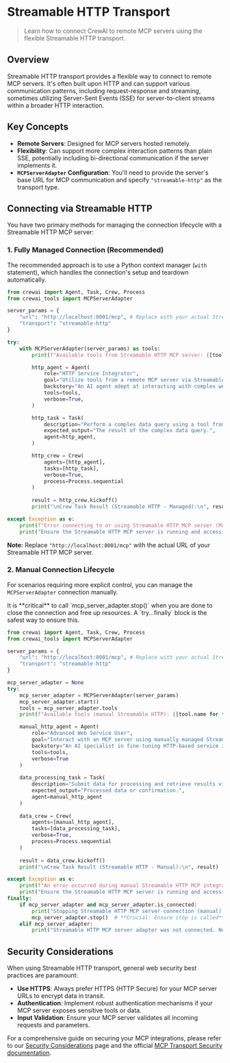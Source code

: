 # Streamable HTTP Transport

> Learn how to connect CrewAI to remote MCP servers using the flexible Streamable HTTP transport.

## Overview

Streamable HTTP transport provides a flexible way to connect to remote MCP servers. It's often built upon HTTP and can support various communication patterns, including request-response and streaming, sometimes utilizing Server-Sent Events (SSE) for server-to-client streams within a broader HTTP interaction.

## Key Concepts

* **Remote Servers**: Designed for MCP servers hosted remotely.
* **Flexibility**: Can support more complex interaction patterns than plain SSE, potentially including bi-directional communication if the server implements it.
* **`MCPServerAdapter` Configuration**: You'll need to provide the server's base URL for MCP communication and specify `"streamable-http"` as the transport type.

## Connecting via Streamable HTTP

You have two primary methods for managing the connection lifecycle with a Streamable HTTP MCP server:

### 1. Fully Managed Connection (Recommended)

The recommended approach is to use a Python context manager (`with` statement), which handles the connection's setup and teardown automatically.

```python
from crewai import Agent, Task, Crew, Process
from crewai_tools import MCPServerAdapter

server_params = {
    "url": "http://localhost:8001/mcp", # Replace with your actual Streamable HTTP server URL
    "transport": "streamable-http"
}

try:
    with MCPServerAdapter(server_params) as tools:
        print(f"Available tools from Streamable HTTP MCP server: {[tool.name for tool in tools]}")

        http_agent = Agent(
            role="HTTP Service Integrator",
            goal="Utilize tools from a remote MCP server via Streamable HTTP.",
            backstory="An AI agent adept at interacting with complex web services.",
            tools=tools,
            verbose=True,
        )

        http_task = Task(
            description="Perform a complex data query using a tool from the Streamable HTTP server.",
            expected_output="The result of the complex data query.",
            agent=http_agent,
        )

        http_crew = Crew(
            agents=[http_agent],
            tasks=[http_task],
            verbose=True,
            process=Process.sequential
        )
        
        result = http_crew.kickoff() 
        print("\nCrew Task Result (Streamable HTTP - Managed):\n", result)

except Exception as e:
    print(f"Error connecting to or using Streamable HTTP MCP server (Managed): {e}")
    print("Ensure the Streamable HTTP MCP server is running and accessible at the specified URL.")

```

**Note:** Replace `"http://localhost:8001/mcp"` with the actual URL of your Streamable HTTP MCP server.

### 2. Manual Connection Lifecycle

For scenarios requiring more explicit control, you can manage the `MCPServerAdapter` connection manually.

<Info>
  It is **critical** to call `mcp_server_adapter.stop()` when you are done to close the connection and free up resources. A `try...finally` block is the safest way to ensure this.
</Info>

```python
from crewai import Agent, Task, Crew, Process
from crewai_tools import MCPServerAdapter

server_params = {
    "url": "http://localhost:8001/mcp", # Replace with your actual Streamable HTTP server URL
    "transport": "streamable-http"
}

mcp_server_adapter = None 
try:
    mcp_server_adapter = MCPServerAdapter(server_params)
    mcp_server_adapter.start()
    tools = mcp_server_adapter.tools
    print(f"Available tools (manual Streamable HTTP): {[tool.name for tool in tools]}")

    manual_http_agent = Agent(
        role="Advanced Web Service User",
        goal="Interact with an MCP server using manually managed Streamable HTTP connections.",
        backstory="An AI specialist in fine-tuning HTTP-based service integrations.",
        tools=tools,
        verbose=True
    )
    
    data_processing_task = Task(
        description="Submit data for processing and retrieve results via Streamable HTTP.",
        expected_output="Processed data or confirmation.",
        agent=manual_http_agent
    )
    
    data_crew = Crew(
        agents=[manual_http_agent],
        tasks=[data_processing_task],
        verbose=True,
        process=Process.sequential
    )
    
    result = data_crew.kickoff()
    print("\nCrew Task Result (Streamable HTTP - Manual):\n", result)

except Exception as e:
    print(f"An error occurred during manual Streamable HTTP MCP integration: {e}")
    print("Ensure the Streamable HTTP MCP server is running and accessible.")
finally:
    if mcp_server_adapter and mcp_server_adapter.is_connected:
        print("Stopping Streamable HTTP MCP server connection (manual)...")
        mcp_server_adapter.stop()  # **Crucial: Ensure stop is called**
    elif mcp_server_adapter:
        print("Streamable HTTP MCP server adapter was not connected. No stop needed or start failed.")
```

## Security Considerations

When using Streamable HTTP transport, general web security best practices are paramount:

* **Use HTTPS**: Always prefer HTTPS (HTTP Secure) for your MCP server URLs to encrypt data in transit.
* **Authentication**: Implement robust authentication mechanisms if your MCP server exposes sensitive tools or data.
* **Input Validation**: Ensure your MCP server validates all incoming requests and parameters.

For a comprehensive guide on securing your MCP integrations, please refer to our [Security Considerations](./security.mdx) page and the official [MCP Transport Security documentation](https://modelcontextprotocol.io/docs/concepts/transports#security-considerations).